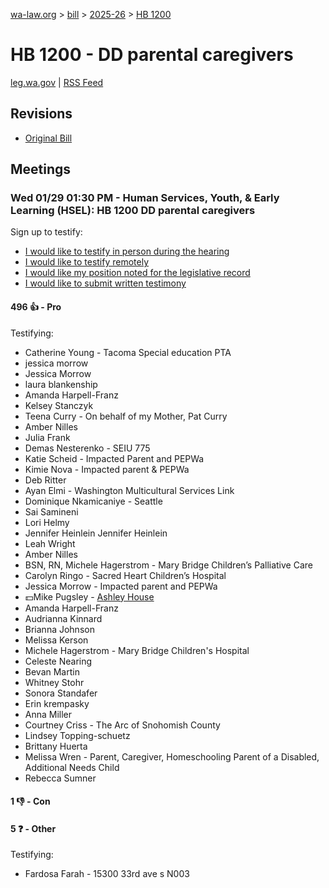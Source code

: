 [wa-law.org](/) > [bill](/bill/) > [2025-26](/bill/2025-26/) > [HB 1200](/bill/2025-26/hb/1200/)

# HB 1200 - DD parental caregivers
[leg.wa.gov](https://app.leg.wa.gov/billsummary?BillNumber=1200&Year=2025&Initiative=false) | [RSS Feed](./rss.xml)

## Revisions
* [Original Bill](1/)

## Meetings
### Wed 01/29 01:30 PM - Human Services, Youth, & Early Learning (HSEL): HB 1200 DD parental caregivers
Sign up to testify:
* [I would like to testify in person during the hearing](https://app.leg.wa.gov/csi/Testifier/Add?chamber=House&mId=32564&aId=162297&caId=25132&tId=1)
* [I would like to testify remotely](https://app.leg.wa.gov/csi/Testifier/Add?chamber=House&mId=32564&aId=162297&caId=25132&tId=2)
* [I would like my position noted for the legislative record](https://app.leg.wa.gov/csi/Testifier/Add?chamber=House&mId=32564&aId=162297&caId=25132&tId=3)
* [I would like to submit written testimony](https://app.leg.wa.gov/csi/Testifier/Add?chamber=House&mId=32564&aId=162297&caId=25132&tId=4)

#### 496 👍 - Pro
Testifying:
* Catherine Young - Tacoma Special education PTA
* jessica morrow
* Jessica Morrow
* laura blankenship
* Amanda Harpell-Franz
* Kelsey Stanczyk
* Teena Curry - On behalf of my Mother, Pat Curry
* Amber Nilles
* Julia Frank
* Demas Nesterenko - SEIU 775
* Katie Scheid - Impacted Parent and PEPWa
* Kimie Nova - Impacted parent & PEPWa
* Deb Ritter
* Ayan Elmi - Washington Multicultural Services Link
* Dominique Nkamicaniye - Seattle
* Sai Samineni
* Lori Helmy
* Jennifer Heinlein Jennifer Heinlein
* Leah Wright
* Amber Nilles
* BSN, RN, Michele Hagerstrom - Mary Bridge Children’s Palliative Care
* Carolyn Ringo - Sacred Heart Children’s Hospital
* Jessica Morrow - Impacted parent and PEPWa
* 💵Mike Pugsley - [Ashley House](/org/ashley_house/)
* Amanda Harpell-Franz
* Audrianna Kinnard
* Brianna Johnson
* Melissa Kerson
* Michele Hagerstrom - Mary Bridge Children's Hospital
* Celeste Nearing
* Bevan Martin
* Whitney Stohr
* Sonora Standafer
* Erin krempasky
* Anna Miller
* Courtney Criss - The Arc of Snohomish County
* Lindsey Topping-schuetz
* Brittany Huerta
* Melissa Wren - Parent, Caregiver, Homeschooling Parent of a Disabled, Additional Needs Child
* Rebecca Sumner

#### 1 👎 - Con

#### 5 ❓ - Other
Testifying:
* Fardosa Farah - 15300 33rd ave s N003
